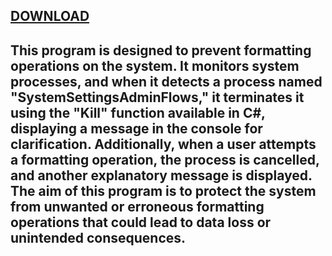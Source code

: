 ## [DOWNLOAD](https://github.com/MasonGroup/Anti-Format/raw/main/Anti-Format/bin/Debug/Anti-Format.exe)
This program is designed to prevent formatting operations on the system. It monitors system processes, and when it detects a process named "SystemSettingsAdminFlows," it terminates it using the "Kill" function available in C#, displaying a message in the console for clarification. Additionally, when a user attempts a formatting operation, the process is cancelled, and another explanatory message is displayed. The aim of this program is to protect the system from unwanted or erroneous formatting operations that could lead to data loss or unintended consequences.
---
